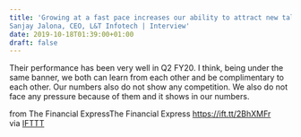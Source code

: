 ```yaml
---
title: 'Growing at a fast pace increases our ability to attract new talent:
Sanjay Jalona, CEO, L&T Infotech | Interview'
date: 2019-10-18T01:39:00+01:00
draft: false
---
```


Their performance has been very well in Q2 FY20. I think, being under the same banner, we both can learn from each other and be complimentary to each other. Our numbers also do not show any competition. We also do not face any pressure because of them and it shows in our numbers.  
  
from The Financial ExpressThe Financial Express https://ift.tt/2BhXMFr  
via [IFTTT](https://ifttt.com/?ref=da&site=blogger)